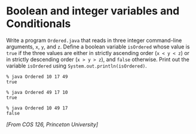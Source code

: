 Boolean and integer variables and Conditionals
=====================

Write a program `Ordered.java` that reads in three integer command-line
arguments, `x`, `y`, and `z`. Define a boolean variable `isOrdered` whose value
is `true` if the three values are either in strictly ascending order
(`x < y < z`) or in strictly descending order (`x > y > z`), and `false`
otherwise. Print out the variable `isOrdered` using
`System.out.println(isOrdered)`.

```
% java Ordered 10 17 49
true
```

```
% java Ordered 49 17 10
true
```

```
% java Ordered 10 49 17
false
```

*[From COS 126, Princeton University]*
